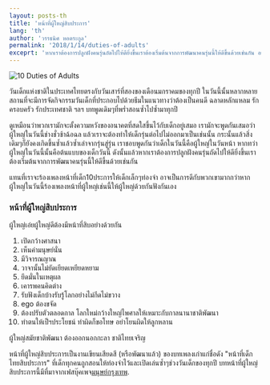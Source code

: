```yaml
---
layout: posts-th
title: 'หน้าที่ผู้ใหญ่สิบประการ'
lang: 'th'
author: 'วรรธนิศ หอตระกูล'
permalink: '2018/1/14/duties-of-adults'
exceprt: 'หากเราต้องการปลูกฝังคนรุ่นถัดไปให้ดียิ่งขึ้นเราต้องเริ่มต้นจากการพัฒนาคนรุ่นนี้ให้ดีขึ้นด้วยเช่นกัน อาจเป็นการดีกับพวกเขามากกว่าหากผู้ใหญ่ในวันนี้ร้องเพลงหน้าที่ผู้ใหญ่ให้ผู้ใหญ่ด้วยกันฟังกันเอง'
---
```


![10 Duties of Adults]({{site.url}}/images/2018-01-14-1.png)

วันเด็กแห่งชาติในประเทศไทยตรงกับวันเสาร์ที่สองของเดือนมกราคมของทุกปี
ในวันนี้นั้นหลากหลายสถานที่จะมีการจัดกิจกรรมวันเด็กที่ประกอบไปด้วยธีมในแนวทางว่าต้องเป็นคนดี ฉลาดหลักแหลม รักครอบครัว รักประเทศชาติ ฯลฯ บทพูดเดิมๆที่พร่ำสอนซ้ำไปซ้ำมาทุกปี

ดูเหมือนว่าพวกเรามักจะตั้งความหวังของอนาคตที่สดใสขึ้นไว้กับเด็กอยู่เสมอ เรามักจะพูดกันเสมอว่าผู้ใหญ่ในวันนี้ช่างชั่วช้าฉ้อฉล แล้วเราจะต้องทำให้เด็กรุ่นต่อไปไม่ออกมาเป็นเช่นนั้น กระนั้นแล้วสิ่งเดิมๆก็ยังคงเกิดขึ้นซ้ำแล้วซ้ำเล่าจากรุ่นสู่รุ่น
เราชอบพูดกันว่าเด็กในวันนี้คือผู้ใหญ่ในวันหน้า หากทว่าผู้ใหญ่ในวันนี้นั้นคือต้นแบบของเด็กวันนี้ ดังนั้นแล้วหากเราต้องการปลูกฝังคนรุ่นถัดไปให้ดียิ่งขึ้นเราต้องเริ่มต้นจากการพัฒนาคนรุ่นนี้ให้ดีขึ้นด้วยเช่นกัน

แทนที่เราจะร้องเพลงหน้าที่เด็ก10ประการให้เด็กเล็กๆท่องจำ อาจเป็นการดีกับพวกเขามากกว่าหากผู้ใหญ่ในวันนี้ร้องเพลงหน้าที่ผู้ใหญ่เช่นนี้ให้ผู้ใหญ่ด้วยกันฟังกันเอง

### หน้าที่ผู้ใหญ่สิบประการ

ผู้ใหญ่เอ๋ยผู้ใหญ่ดีต้องมีหน้าที่สิบอย่างด้วยกัน

1. เปิดกว้างศาสนา
2. เห็นค่ามนุษย์นั่น
3. มีวิจารณญาณ
4. วาจานั้นไม่ยัดเยียดเหยียดหยาม
5. ยึดมั่นในเหตุผล
6. เคารพคนคิดต่าง
7. รับฟังเด็กบ้างรับรู้โลกอย่างไม่กีดไม่ขวาง
8. ego ต้องขจัด
9. ต้องปรับตัวตลอดกาล โลกใหม่กว้างใหญ่ไพศาลให้เหมาะกับกาลนานาชาติพัฒนา
10. ทำตนให้เป็ฯประโยชน์ ทำผิดก็ขอโทษ อย่าโยนผิดให้ลูกหลาน

ผู้ใหญ่สมัยชาติพัฒนา ต้องออกนอกกะลา ชาติไทยเจริญ

หน้าที่ผู้ใหญ่สิบประการเป็นงานเขียนเสียดสี (หรือพัฒนาแล้ว) ของบทเพลงเก่าแก่ชื่อดัง "หน้าที่เด็กไทยสิบประการ" ที่เด็กทุกคนถูกสอนให้ท่องจำไว้และเปิดเล่นซ้ำๆช่วงวันเด็กของทุกปี บทหน้าที่ผู้ใหญ่สิบประการนี้มีที่มาจากเฟสบุ๊คเพจ[มนุษย์กรุงเทพ](https://www.facebook.com/bkkhumans/photos/a.1433077766976167.1073741827.1432299840387293/1873816142902325/?type=3&theater).
